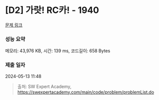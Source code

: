 # [D2] 가랏! RC카! - 1940 

[문제 링크](https://swexpertacademy.com/main/code/problem/problemDetail.do?contestProbId=AV5PjMgaALgDFAUq) 

### 성능 요약

메모리: 43,976 KB, 시간: 139 ms, 코드길이: 658 Bytes

### 제출 일자

2024-05-13 11:48



> 출처: SW Expert Academy, https://swexpertacademy.com/main/code/problem/problemList.do